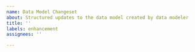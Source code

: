 ```yaml
---
name: Data Model Changeset
about: Structured updates to the data model created by data modeler
title: ''
labels: enhancement
assignees: ''

---
```



